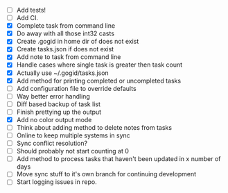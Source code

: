 - [ ] Add tests!
- [ ] Add CI.
- [x] Complete task from command line
- [x] Do away with all those int32 casts
- [x] Create .gogid in home dir of does not exist
- [x] Create tasks.json if does not exist
- [x] Add note to task from command line
- [x] Handle cases where single task is greater then task count
- [x] Actually use ~/.gogid/tasks.json
- [x] Add method for printing completed or uncompleted tasks
- [ ] Add configuration file to override defaults
- [ ] Way better error handling
- [ ] Diff based backup of task list
- [ ] Finish prettying up the output
- [x] Add no color output mode
- [ ] Think about adding method to delete notes from tasks
- [ ] Online to keep multiple systems in sync
- [ ] Sync conflict resolution?
- [ ] Should probably not start counting at 0
- [ ] Add method to process tasks that haven't been updated in x number of days
- [ ] Move sync stuff to it's own branch for continuing development
- [ ] Start logging issues in repo.

